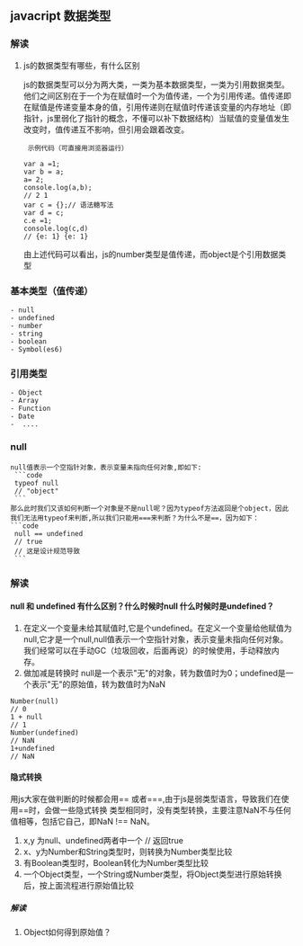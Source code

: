 ## javacript 数据类型
### 解读
1. js的数据类型有哪些，有什么区别
    
    js的数据类型可以分为两大类，一类为基本数据类型，一类为引用数据类型。他们之间区别在于一个为在赋值时一个为值传递，一个为引用传递。值传递即在赋值是传递变量本身的值，引用传递则在赋值时传递该变量的内存地址（即指针，js里弱化了指针的概念，不懂可以补下数据结构）当赋值的变量值发生改变时，值传递互不影响，但引用会跟着改变。
    
    ```note
     示例代码（可直接用浏览器运行）
    ```
    ```code
    var a =1;
    var b = a;
    a= 2;
    console.log(a,b);
    // 2 1
    var c = {};// 语法糖写法
    var d = c;
    c.e =1;
    console.log(c,d)
    // {e: 1} {e: 1}
    ```
    由上述代码可以看出，js的number类型是值传递，而object是个引用数据类型

### 基本类型（值传递）
    - null
    - undefined
    - number
    - string
    - boolean
    - Symbol(es6)
### 引用类型
    - Object
    - Array
    - Function
    - Date
    -  ....
### null
    null值表示一个空指针对象，表示变量未指向任何对象,即如下:
     ```code
     typeof null
     // "object"
     ```
    那么此时我们又该如何判断一个对象是不是null呢？因为typeof方法返回是个object，因此我们无法用typeof来判断,所以我们只能用===来判断？为什么不是==，因为如下：
    ```code
     null == undefined
     // true
     // 这是设计规范导致
     ```
### 解读
#### null 和 undefined 有什么区别？什么时候时null 什么时候时是undefined？
1. 在定义一个变量未给其赋值时,它是个undefined。在定义一个变量给他赋值为null,它才是一个null,null值表示一个空指针对象，表示变量未指向任何对象。我们经常可以在手动GC（垃圾回收，后面再说）的时候使用，手动释放内存。
2. 做加减是转换时
null是一个表示"无"的对象，转为数值时为0；undefined是一个表示"无"的原始值，转为数值时为NaN
 ```code
 Number(null)
 // 0
 1 + null
 // 1
 Number(undefined)
 // NaN
 1+undefined
 // NaN
```
#### 隐式转换

用js大家在做判断的时候都会用== 或者===,由于js是弱类型语言，导致我们在使用==时，会做一些隐式转换
类型相同时，没有类型转换，主要注意NaN不与任何值相等，包括它自己，即NaN !== NaN。
1. x,y 为null、undefined两者中一个 // 返回true
2. x、y为Number和String类型时，则转换为Number类型比较
3. 有Boolean类型时，Boolean转化为Number类型比较
4. 一个Object类型，一个String或Number类型，将Object类型进行原始转换后，按上面流程进行原始值比较

##### 解读
1. Object如何得到原始值？
    


    



